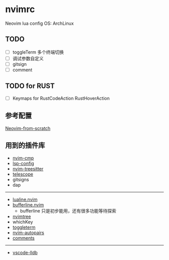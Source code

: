 # nvimrc
Neovim lua config
OS: ArchLinux

## TODO
 - [ ] toggleTerm 多个终端切换
 - [ ] 调试参数自定义
 - [ ] gitsign
 - [ ] comment

## TODO for RUST
 - [ ] Keymaps for RustCodeAction RustHoverAction


## 参考配置
[Neovim-from-scratch](https://github.com/LunarVim/Neovim-from-scratch)

## 用到的插件库
- [nvim-cmp](https://github.com/hrsh7th/nvim-cmp)
- [lsp-config](https://github.com/neovim/nvim-lspconfig)
- [nvim-treesitter](https://github.com/nvim-treesitter/nvim-treesitter)
- [telescope]()
- gitsigns
- dap

--- 
- [lualine.nvim](https://github.com/nvim-lualine/lualine.nvim)
- [bufferline.nvim](https://github.com/nvim-lualine/lualine.nvim)
  - bufferline 只是初步能用，还有很多功能等待探索
- [nvimtree](https://github.com/kyazdani42/nvim-tree.lua)
- whichKey
- [toggleterm](https://github.com/akinsho/toggleterm.nvim)
- [nvim-autopairs](https://github.com/windwp/nvim-autopairs)
- [comments](https://github.com/numToStr/Comment.nvim)
---
- [vscode-lldb](https://github.com/vadimcn/vscode-lldb)
